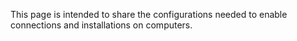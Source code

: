 
This page is intended to share the configurations needed to enable connections and installations on computers.
